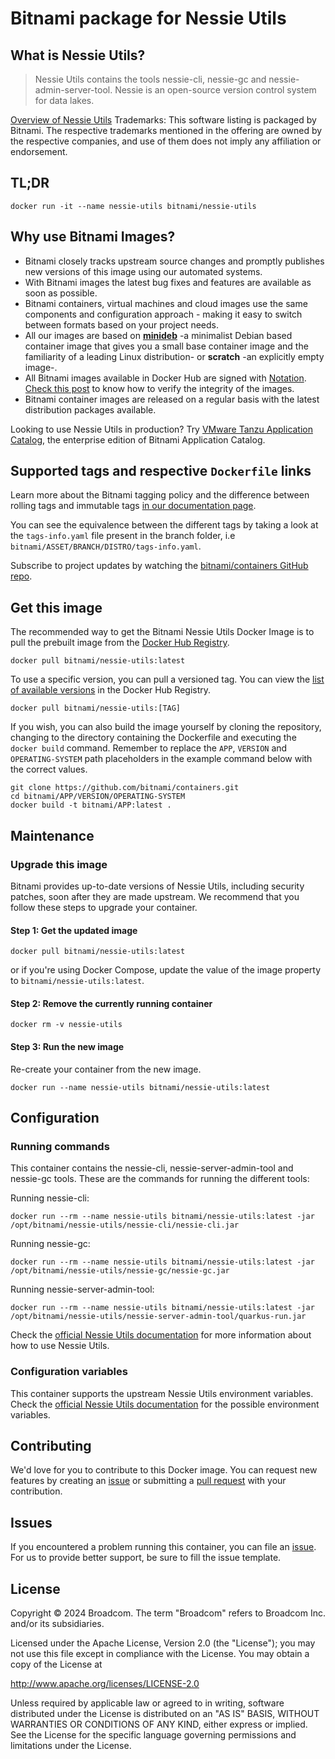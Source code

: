 # Bitnami package for Nessie Utils

## What is Nessie Utils?

> Nessie Utils contains the tools nessie-cli, nessie-gc and nessie-admin-server-tool. Nessie is an open-source version control system for data lakes.

[Overview of Nessie Utils](https://projectnessie.org/)
Trademarks: This software listing is packaged by Bitnami. The respective trademarks mentioned in the offering are owned by the respective companies, and use of them does not imply any affiliation or endorsement.

## TL;DR

```console
docker run -it --name nessie-utils bitnami/nessie-utils
```

## Why use Bitnami Images?

* Bitnami closely tracks upstream source changes and promptly publishes new versions of this image using our automated systems.
* With Bitnami images the latest bug fixes and features are available as soon as possible.
* Bitnami containers, virtual machines and cloud images use the same components and configuration approach - making it easy to switch between formats based on your project needs.
* All our images are based on [**minideb**](https://github.com/bitnami/minideb) -a minimalist Debian based container image that gives you a small base container image and the familiarity of a leading Linux distribution- or **scratch** -an explicitly empty image-.
* All Bitnami images available in Docker Hub are signed with [Notation](https://notaryproject.dev/). [Check this post](https://blog.bitnami.com/2024/03/bitnami-packaged-containers-and-helm.html) to know how to verify the integrity of the images.
* Bitnami container images are released on a regular basis with the latest distribution packages available.

Looking to use Nessie Utils in production? Try [VMware Tanzu Application Catalog](https://bitnami.com/enterprise), the enterprise edition of Bitnami Application Catalog.

## Supported tags and respective `Dockerfile` links

Learn more about the Bitnami tagging policy and the difference between rolling tags and immutable tags [in our documentation page](https://docs.vmware.com/en/VMware-Tanzu-Application-Catalog/services/tutorials/GUID-understand-rolling-tags-containers-index.html).

You can see the equivalence between the different tags by taking a look at the `tags-info.yaml` file present in the branch folder, i.e `bitnami/ASSET/BRANCH/DISTRO/tags-info.yaml`.

Subscribe to project updates by watching the [bitnami/containers GitHub repo](https://github.com/bitnami/containers).

## Get this image

The recommended way to get the Bitnami Nessie Utils Docker Image is to pull the prebuilt image from the [Docker Hub Registry](https://hub.docker.com/r/bitnami/nessie-utils).

```console
docker pull bitnami/nessie-utils:latest
```

To use a specific version, you can pull a versioned tag. You can view the [list of available versions](https://hub.docker.com/r/bitnami/nessie-utils/tags/) in the Docker Hub Registry.

```console
docker pull bitnami/nessie-utils:[TAG]
```

If you wish, you can also build the image yourself by cloning the repository, changing to the directory containing the Dockerfile and executing the `docker build` command. Remember to replace the `APP`, `VERSION` and `OPERATING-SYSTEM` path placeholders in the example command below with the correct values.

```console
git clone https://github.com/bitnami/containers.git
cd bitnami/APP/VERSION/OPERATING-SYSTEM
docker build -t bitnami/APP:latest .
```

## Maintenance

### Upgrade this image

Bitnami provides up-to-date versions of Nessie Utils, including security patches, soon after they are made upstream. We recommend that you follow these steps to upgrade your container.

#### Step 1: Get the updated image

```console
docker pull bitnami/nessie-utils:latest
```

or if you're using Docker Compose, update the value of the image property to `bitnami/nessie-utils:latest`.

#### Step 2: Remove the currently running container

```console
docker rm -v nessie-utils
```

#### Step 3: Run the new image

Re-create your container from the new image.

```console
docker run --name nessie-utils bitnami/nessie-utils:latest
```

## Configuration

### Running commands

This container contains the nessie-cli, nessie-server-admin-tool and nessie-gc tools. These are the commands for running the different tools:

Running nessie-cli:
```console
docker run --rm --name nessie-utils bitnami/nessie-utils:latest -jar /opt/bitnami/nessie-utils/nessie-cli/nessie-cli.jar
```

Running nessie-gc:
```console
docker run --rm --name nessie-utils bitnami/nessie-utils:latest -jar /opt/bitnami/nessie-utils/nessie-gc/nessie-gc.jar
```

Running nessie-server-admin-tool:
```console
docker run --rm --name nessie-utils bitnami/nessie-utils:latest -jar /opt/bitnami/nessie-utils/nessie-server-admin-tool/quarkus-run.jar
```

Check the [official Nessie Utils documentation](https://projectnessie.org/) for more information about how to use Nessie Utils.

### Configuration variables

This container supports the upstream Nessie Utils environment variables. Check the [official Nessie Utils documentation](https://projectnessie.org//nessie-utils-latest/configuration/) for the possible environment variables.

## Contributing

We'd love for you to contribute to this Docker image. You can request new features by creating an [issue](https://github.com/bitnami/containers/issues) or submitting a [pull request](https://github.com/bitnami/containers/pulls) with your contribution.

## Issues

If you encountered a problem running this container, you can file an [issue](https://github.com/bitnami/containers/issues/new/choose). For us to provide better support, be sure to fill the issue template.

## License

Copyright &copy; 2024 Broadcom. The term "Broadcom" refers to Broadcom Inc. and/or its subsidiaries.

Licensed under the Apache License, Version 2.0 (the "License");
you may not use this file except in compliance with the License.
You may obtain a copy of the License at

<http://www.apache.org/licenses/LICENSE-2.0>

Unless required by applicable law or agreed to in writing, software
distributed under the License is distributed on an "AS IS" BASIS,
WITHOUT WARRANTIES OR CONDITIONS OF ANY KIND, either express or implied.
See the License for the specific language governing permissions and
limitations under the License.
